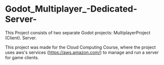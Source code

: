 # Godot_Multiplayer_-Dedicated-Server-
This Project consists of two separate Godot projects:
    MultiplayerProject   (Client).
    Server.

This project was made for the Cloud Computing Course, where the project uses aws's services (https://aws.amazon.com/) to manage and run a server for game clients.

